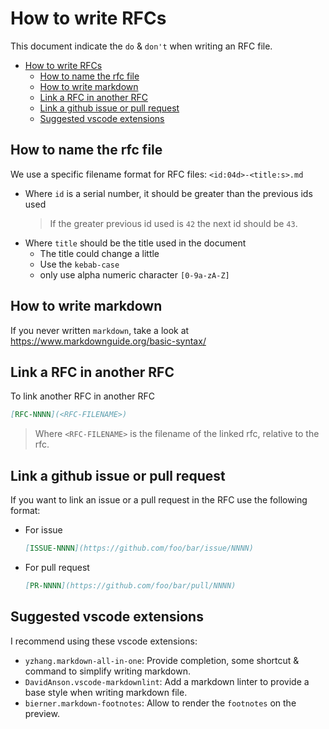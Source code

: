 # How to write RFCs

This document indicate the `do` & `don't` when writing an RFC file.

- [How to write RFCs](#how-to-write-rfcs)
  - [How to name the rfc file](#how-to-name-the-rfc-file)
  - [How to write markdown](#how-to-write-markdown)
  - [Link a RFC in another RFC](#link-a-rfc-in-another-rfc)
  - [Link a github issue or pull request](#link-a-github-issue-or-pull-request)
  - [Suggested vscode extensions](#suggested-vscode-extensions)

## How to name the rfc file

We use a specific filename format for RFC files: `<id:04d>-<title:s>.md`

- Where `id` is a serial number, it should be greater than the previous ids used
  > If the greater previous id used is `42` the next id should be `43`.
- Where `title` should be the title used in the document
  - The title could change a little
  - Use the `kebab-case`
  - only use alpha numeric character `[0-9a-zA-Z]`

## How to write markdown

If you never written `markdown`, take a look at <https://www.markdownguide.org/basic-syntax/>

## Link a RFC in another RFC

To link another RFC in another RFC

```markdown
[RFC-NNNN](<RFC-FILENAME>)
```

> Where `<RFC-FILENAME>` is the filename of the linked rfc, relative to the rfc.

## Link a github issue or pull request

If you want to link an issue or a pull request in the RFC use the following format:

- For issue

  ```markdown
  [ISSUE-NNNN](https://github.com/foo/bar/issue/NNNN)
  ```

- For pull request

  ```markdown
  [PR-NNNN](https://github.com/foo/bar/pull/NNNN)
  ```

## Suggested vscode extensions

I recommend using these vscode extensions:

- `yzhang.markdown-all-in-one`: Provide completion, some shortcut & command to simplify writing markdown.
- `DavidAnson.vscode-markdownlint`: Add a markdown linter to provide a base style when writing markdown file.
- `bierner.markdown-footnotes`: Allow to render the `footnotes` on the preview.
